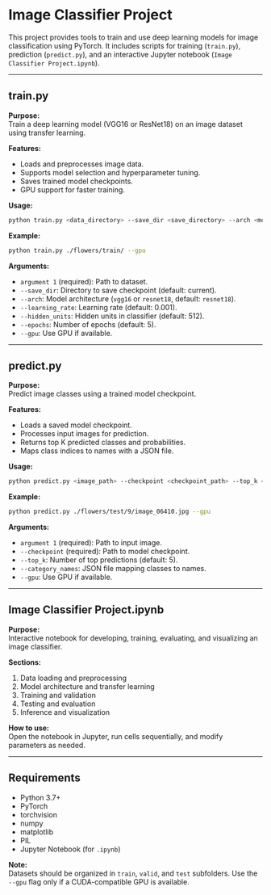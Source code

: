 
# Image Classifier Project

This project provides tools to train and use deep learning models for image classification using PyTorch. It includes scripts for training (`train.py`), prediction (`predict.py`), and an interactive Jupyter notebook (`Image Classifier Project.ipynb`).

---

## train.py

**Purpose:**  
Train a deep learning model (VGG16 or ResNet18) on an image dataset using transfer learning.

**Features:**
- Loads and preprocesses image data.
- Supports model selection and hyperparameter tuning.
- Saves trained model checkpoints.
- GPU support for faster training.

**Usage:**
```bash
python train.py <data_directory> --save_dir <save_directory> --arch <model_architecture> --learning_rate <learning_rate> --hidden_units <hidden_units> --epochs <num_epochs> --gpu
```
**Example:**
```bash
python train.py ./flowers/train/ --gpu
```

**Arguments:**
- `argument 1` (required): Path to dataset.
- `--save_dir`: Directory to save checkpoint (default: current).
- `--arch`: Model architecture (`vgg16` or `resnet18`, default: `resnet18`).
- `--learning_rate`: Learning rate (default: 0.001).
- `--hidden_units`: Hidden units in classifier (default: 512).
- `--epochs`: Number of epochs (default: 5).
- `--gpu`: Use GPU if available.

---

## predict.py

**Purpose:**  
Predict image classes using a trained model checkpoint.

**Features:**
- Loads a saved model checkpoint.
- Processes input images for prediction.
- Returns top K predicted classes and probabilities.
- Maps class indices to names with a JSON file.

**Usage:**
```bash
python predict.py <image_path> --checkpoint <checkpoint_path> --top_k <top_k> --category_names <category_names_json> --gpu
```
**Example:**
```bash
python predict.py ./flowers/test/9/image_06410.jpg --gpu
```

**Arguments:**
- `argument 1` (required): Path to input image.
- `--checkpoint` (required): Path to model checkpoint.
- `--top_k`: Number of top predictions (default: 5).
- `--category_names`: JSON file mapping classes to names.
- `--gpu`: Use GPU if available.

---

## Image Classifier Project.ipynb

**Purpose:**  
Interactive notebook for developing, training, evaluating, and visualizing an image classifier.

**Sections:**
1. Data loading and preprocessing
2. Model architecture and transfer learning
3. Training and validation
4. Testing and evaluation
5. Inference and visualization

**How to use:**  
Open the notebook in Jupyter, run cells sequentially, and modify parameters as needed.

---

## Requirements

- Python 3.7+
- PyTorch
- torchvision
- numpy
- matplotlib
- PIL
- Jupyter Notebook (for `.ipynb`)

**Note:**  
Datasets should be organized in `train`, `valid`, and `test` subfolders. Use the `--gpu` flag only if a CUDA-compatible GPU is available.
```
